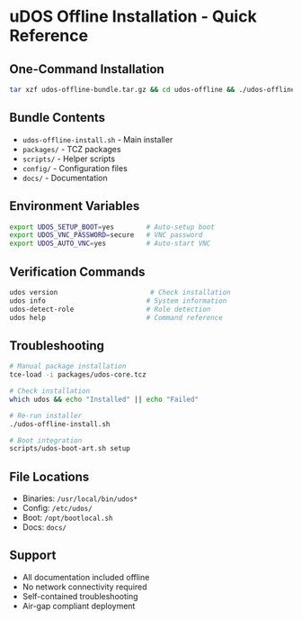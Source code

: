 # uDOS Offline Installation - Quick Reference

## One-Command Installation
```bash
tar xzf udos-offline-bundle.tar.gz && cd udos-offline && ./udos-offline-install.sh
```

## Bundle Contents
- `udos-offline-install.sh` - Main installer
- `packages/` - TCZ packages
- `scripts/` - Helper scripts
- `config/` - Configuration files
- `docs/` - Documentation

## Environment Variables
```bash
export UDOS_SETUP_BOOT=yes        # Auto-setup boot
export UDOS_VNC_PASSWORD=secure   # VNC password
export UDOS_AUTO_VNC=yes          # Auto-start VNC
```

## Verification Commands
```bash
udos version                       # Check installation
udos info                         # System information
udos-detect-role                  # Role detection
udos help                         # Command reference
```

## Troubleshooting
```bash
# Manual package installation
tce-load -i packages/udos-core.tcz

# Check installation
which udos && echo "Installed" || echo "Failed"

# Re-run installer
./udos-offline-install.sh

# Boot integration
scripts/udos-boot-art.sh setup
```

## File Locations
- Binaries: `/usr/local/bin/udos*`
- Config: `/etc/udos/`
- Boot: `/opt/bootlocal.sh`
- Docs: `docs/`

## Support
- All documentation included offline
- No network connectivity required
- Self-contained troubleshooting
- Air-gap compliant deployment
